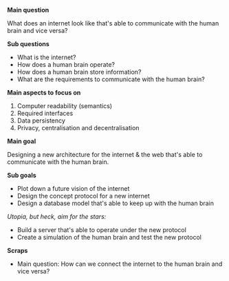 **Main question**

What does an internet look like that's able to communicate with the human brain and vice versa?


**Sub questions**

* What is the internet?
* How does a human brain operate?
* How does a human brain store information?
* What are the requirements to communicate with the human brain?


**Main aspects to focus on**

1. Computer readability (semantics)
2. Required interfaces
3. Data persistency
4. Privacy, centralisation and decentralisation


**Main goal**

Designing a new architecture for the internet & the web that's able to communicate with the human brain.


**Sub goals**

* Plot down a future vision of the internet
* Design the concept protocol for a new internet
* Design a database model that's able to keep up with the human brain

*Utopia, but heck, aim for the stars:*
* Build a server that's able to operate under the new protocol
* Create a simulation of the human brain and test the new protocol


**Scraps**

* Main question: How can we connect the internet to the human brain and vice versa?